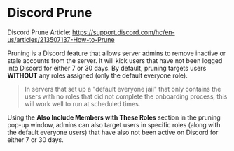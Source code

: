 
# Discord Prune

Discord Prune Article: https://support.discord.com/hc/en-us/articles/213507137-How-to-Prune

Pruning is a Discord feature that allows server admins to remove inactive or stale accounts from the server. It will kick users that have not been logged into Discord for either 7 or 30 days. By default, pruning targets users **WITHOUT** any roles assigned (only the default everyone role). 

> In servers that set up a "default everyone jail" that only contains the users with no roles that did not complete the onboarding process, this will work well to run at scheduled times. 

Using the **Also Include Members with These Roles** section in the pruning pop-up window, admins can also target users in specific roles (along with the default everyone users) that have also not been active on Discord for either 7 or 30 days. 

